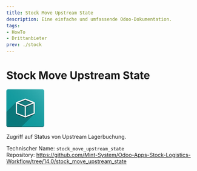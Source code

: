 ```yaml
---
title: Stock Move Upstream State
description: Eine einfache und umfassende Odoo-Dokumentation.
tags:
- HowTo
- Drittanbieter
prev: ./stock
---
```

# Stock Move Upstream State
![icon_oms_box](attachments/icon_oms_box.png)

Zugriff auf Status von Upstream Lagerbuchung.

Technischer Name: `stock_move_upstream_state`\
Repository: <https://github.com/Mint-System/Odoo-Apps-Stock-Logistics-Workflow/tree/14.0/stock_move_upstream_state>

